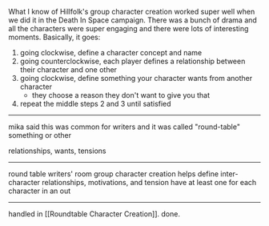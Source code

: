 What I know of Hillfolk's group character creation worked super well when we did it in the Death In Space campaign. There was a bunch of drama and all the characters were super engaging and there were lots of interesting moments. Basically, it goes:

1. going clockwise, define a character concept and name
2. going counterclockwise, each player defines a relationship between their character and one other
3. going clockwise, define something your character wants from another character
	- they choose a reason they don't want to give you that
4. repeat the middle steps 2 and 3 until satisfied

---

mika said this was common for writers and it was called "round-table" something or other

relationships, wants, tensions

---

round table writers' room group character creation helps define inter-character relationships, motivations, and tension have at least one for each character in an out

---

handled in [[Roundtable Character Creation]]. done.